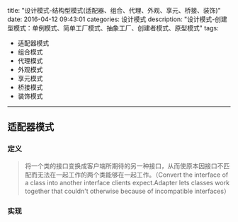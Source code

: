 title: "设计模式-结构型模式(适配器、组合、代理、外观、享元、桥接、装饰)"
date: 2016-04-12 09:43:01
categories: 设计模式 
description: "设计模式-创建型模式：单例模式、简单工厂模式、抽象工厂、创建者模式、原型模式"
tags:
- 适配器模式
- 组合模式
- 代理模式
- 外观模式
- 享元模式
- 桥接模式
- 装饰模式
---
## 适配器模式

### 定义

> 将一个类的接口变换成客户端所期待的另一种接口，从而使原本因接口不匹配而无法在一起工作的两个类能够在一起工作。（Convert the interface of a class into another interface clients expect.Adapter lets classes work together that couldn't otherwise because of incompatible interfaces）

### 实现

